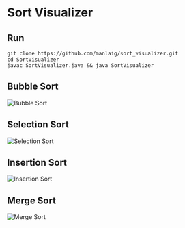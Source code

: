 # Sort Visualizer

## Run

```
git clone https://github.com/manlaig/sort_visualizer.git
cd SortVisualizer
javac SortVisualizer.java && java SortVisualizer
```

## Bubble Sort

<img src="https://i.imgflip.com/2pkg0w.gif" title="Bubble Sort"/>

## Selection Sort

<img src="https://i.imgflip.com/2pkfqg.gif" title="Selection Sort"/>

## Insertion Sort

<img src="https://i.imgflip.com/2pkfum.gif" title="Insertion Sort"/>

## Merge Sort

<img src="https://i.imgflip.com/2pkfxq.gif" title="Merge Sort"/>
